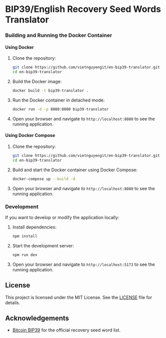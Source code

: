 # BIP39/English Recovery Seed Words Translator

### Building and Running the Docker Container

#### Using Docker

1. Clone the repository:

    ```sh
    git clone https://github.com/vietnguyengit/en-bip39-translator.git
    cd en-bip39-translator
    ```

2. Build the Docker image:

    ```sh
    docker build -t bip39-translator .
    ```

3. Run the Docker container in detached mode:

    ```sh
    docker run -d -p 8080:8080 bip39-translator
    ```

4. Open your browser and navigate to `http://localhost:8080` to see the running application.

#### Using Docker Compose

1. Clone the repository:

    ```sh
    git clone https://github.com/vietnguyengit/en-bip39-translator.git
    cd en-bip39-translator
    ```

2. Build and start the Docker container using Docker Compose:

    ```sh
    docker-compose up --build -d
    ```

3. Open your browser and navigate to `http://localhost:8080` to see the running application.

### Development

If you want to develop or modify the application locally:

1. Install dependencies:

    ```sh
    npm install
    ```

2. Start the development server:

    ```sh
    npm run dev
    ```

3. Open your browser and navigate to `http://localhost:5173` to see the running application.

## License

This project is licensed under the MIT License. See the [LICENSE](LICENSE) file for details.

## Acknowledgements

- [Bitcoin BIP39](https://github.com/bitcoin/bips/blob/master/bip-0039/english.txt) for the official recovery seed word list.
